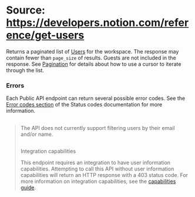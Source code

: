 # Source: https://developers.notion.com/reference/get-users

Returns a paginated list of [Users](/reference/user) for the workspace. The response may contain fewer than `page_size` of results.
Guests are not included in the response.
See [Pagination](/reference/intro#pagination) for details about how to use a cursor to iterate through the list.
### Errors
Each Public API endpoint can return several possible error codes. See the [Error codes section](/reference/status-codes#error-codes) of the Status codes documentation for more information.
> ##
>
> The API does not currently support filtering users by their email and/or name.
> ##
>
> Integration capabilities
>
> This endpoint requires an integration to have user information capabilities. Attempting to call this API without user information capabilities will return an HTTP response with a 403 status code. For more information on integration capabilities, see the [capabilities guide](/reference/capabilities).